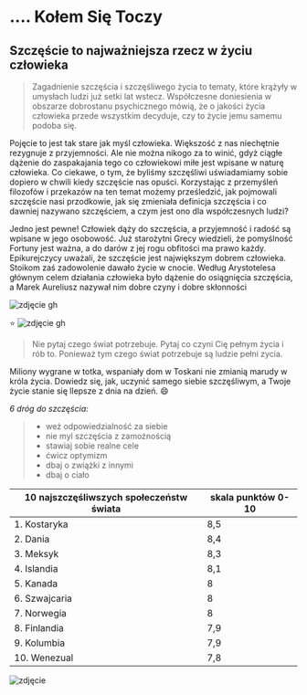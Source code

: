 # .... Kołem Się Toczy  #

## Szczęście to najważniejsza rzecz w życiu człowieka ##
>Zagadnienie szczęścia i szczęśliwego życia to tematy, które krążyły w umysłach ludzi już setki lat wstecz. Współczesne doniesienia w obszarze dobrostanu psychicznego mówią, że o jakości życia człowieka przede wszystkim decyduje, czy to życie jemu samemu podoba się.

Pojęcie to jest tak stare jak myśl człowieka. Większość z nas niechętnie rezygnuje z przyjemności. Ale nie można nikogo za to winić, gdyż ciągłe dążenie do zaspakajania tego co człowiekowi miłe jest wpisane w naturę człowieka. Co ciekawe, o tym, że byliśmy szczęśliwi uświadamiamy sobie dopiero w chwili kiedy szczęście nas opuści. Korzystając z przemyśleń filozofów 
i przekazów na ten temat możemy prześledzić, jak pojmowali szczęście nasi przodkowie, jak się zmieniała definicja szczęścia 
i co dawniej nazywano szczęściem, a czym jest ono dla współczesnych ludzi?

Jedno jest pewne! Człowiek dąży do szczęścia, a przyjemność i radość są wpisane w jego osobowość. Już starożytni Grecy wiedzieli, że pomyślność Fortuny jest ważna, a do darów z jej rogu obfitości ma prawo każdy. Epikurejczycy uważali, że szczęście jest największym dobrem człowieka. Stoikom zaś zadowolenie dawało życie w cnocie. Według Arystotelesa głównym celem działania człowieka było dążenie do osiągnięcia szczęścia, a Marek Aureliusz nazywał nim dobre czyny i  dobre skłonności

![zdjęcie gh](http://www.xdpedia.com/obrazki/jaka_jestem_jedyna_w_swoim_rodzaju_dla_kazdego_17947.jpg)

 :star:
![zdjęcie gh](http://img2.stylowi.pl//images/items/o/201209/stylowi_pl_fotografia_1126397.jpg)



> Nie pytaj czego świat potrzebuje. 
>Pytaj co czyni Cię pełnym życia i rób to. Ponieważ tym czego świat potrzebuje są ludzie pełni zycia. 

 
Miliony wygrane w totka, wspaniały dom w Toskani nie zmianią marudy w króla życia. Dowiedz się, jak, uczynić samego siebie szczęśliwym, a Twoje życie stanie się llepsze z dnia na dzień. :smile:

_6 dróg do szczęścia:_
>* weż odpowiedzialność za siebie
>* nie myl szczęścia z zamożnością
>* stawiaj sobie realne cele
>* ćwicz optymizm
>* dbaj o zwiążki z innymi
>* dbaj o ciało


|10 najszczęśliwszych społeczeństw świata    | skala punktów 0-10  |
|----------------------------------------    | ------------------- |
| 1. Kostaryka                               |         8,5         |
| 2. Dania                                   |         8,4         |
| 3. Meksyk                                  |         8,3         |
| 4. Islandia                                |         8,1         |
| 5. Kanada                                  |         8           |
| 6. Szwajcaria                              |         8           |
| 7. Norwegia                                |         8           |
| 8. Finlandia                               |         7,9         |
| 9. Kolumbia                                |         7,9         |
| 10. Wenezual                               |         7,8         |


![zdjęcie](http://static.polityka.pl/_resource/res/path/6b/f5/6bf521a9-aa47-4bda-ba78-02def2fd8c31_665x665)


   
